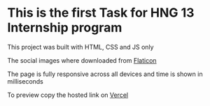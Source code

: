 # This is the first Task for HNG 13 Internship program

This project was built with HTML, CSS and JS only

The social images where downloaded from [Flaticon](https://www.flaticon.com/)

The page is fully responsive across all devices and time is shown in milliseconds

To preview copy the hosted link on [Vercel]()